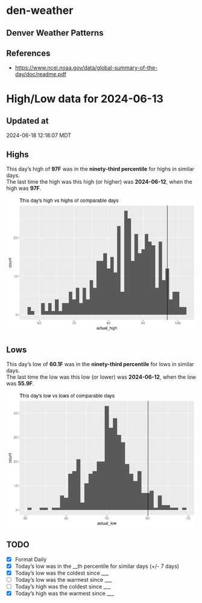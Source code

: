 # den-weather


## Denver Weather Patterns

## References

- <https://www.ncei.noaa.gov/data/global-summary-of-the-day/doc/readme.pdf>

# High/Low data for 2024-06-13

## Updated at

2024-06-18 12:18:07 MDT

## Highs

This day’s high of **97F** was in the **ninety-third percentile** for
highs in similar days.  
The last time the high was this high (or higher) was **2024-06-12**,
when the high was **97F**.

![](readme_files/figure-commonmark/unnamed-chunk-4-1.png)

## Lows

This day’s low of **60.1F** was in the **ninety-third percentile** for
lows in similar days.  
The last time the low was this low (or lower) was **2024-06-12**, when
the low was **55.9F**.

![](readme_files/figure-commonmark/unnamed-chunk-6-1.png)

## TODO

- [x] Format Daily
- [x] Today’s low was in the \_\_th percentile for similar days (+/- 7
  days)
- [x] Today’s low was the coldest since \_\_\_
- [ ] Today’s low was the warmest since \_\_\_
- [ ] Today’s high was the coldest since \_\_\_
- [x] Today’s high was the warmest since \_\_\_
